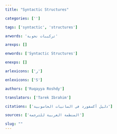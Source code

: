 ```yaml
---
title: "Syntactic Structures"

categories: ['']

tags: ['syntactic', 'structures']

arwords: 'تركيبات نحوية'

arexps: []

enwords: ['Syntactic Structures']

enexps: []

arlexicons: ['ر']

enlexicons: ['S']

authors: ['Ruqayya Roshdy']

translators: ['Tarek Ibrahim']

citations: ['دليل أكسفورد في السانيات الحاسوبية']

sources: ['المنظمة العربية للترجمة']

slug: ""
---
```

